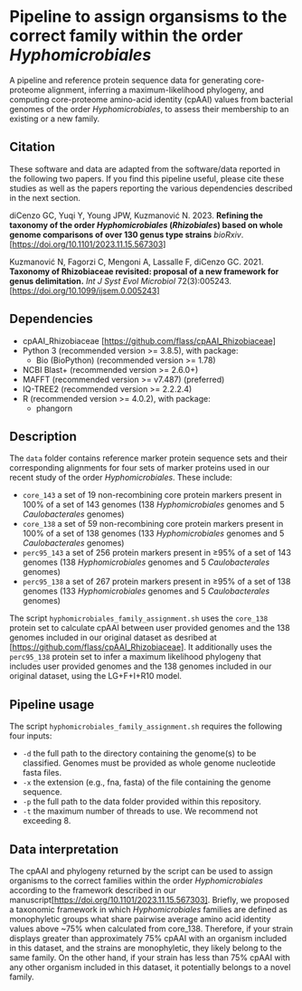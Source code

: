 # Pipeline to assign organsisms to the correct family within the order *Hyphomicrobiales*
A pipeline and reference protein sequence data for generating core-proteome alignment, inferring a maximum-likelihood phylogeny, and computing core-proteome amino-acid identity (cpAAI) values from bacterial genomes of the order *Hyphomicrobiales*, to assess their membership to an existing or a new family.

## Citation
These software and data are adapted from the software/data reported in the following two papers. If you find this pipeline useful, please cite these studies as well as the papers reporting the various dependencies described in the next section.

diCenzo GC, Yuqi Y, Young JPW, Kuzmanović N. 2023. **Refining the taxonomy of the order *Hyphomicrobiales* (*Rhizobiales*) based on whole genome comparisons of over 130 genus type strains** *bioRxiv*. [https://doi.org/10.1101/2023.11.15.567303]

Kuzmanović N, Fagorzi C, Mengoni A, Lassalle F, diCenzo GC. 2021. **Taxonomy of Rhizobiaceae revisited: proposal of a new framework for genus delimitation.** *Int J Syst Evol Microbiol* 72(3):005243.
[https://doi.org/10.1099/ijsem.0.005243]

## Dependencies
- cpAAI_Rhizobiaceae [https://github.com/flass/cpAAI_Rhizobiaceae]
- Python 3 (recommended version >= 3.8.5), with package:
	- Bio (BioPython) (recommended version >= 1.78)
- NCBI Blast+ (recommended version >= 2.6.0+)
- MAFFT (recommended version >= v7.487) (preferred)
- IQ-TREE2 (recommended version >= 2.2.2.4)
- R (recommended version >= 4.0.2), with package:
	- phangorn

## Description
The `data` folder contains reference marker protein sequence sets and their corresponding alignments for four sets of marker proteins used in our recent study of the order *Hyphomicrobiales*. These include:
- `core_143` a set of 19 non-recombining core protein markers present in 100% of a set of 143 genomes (138 *Hyphomicrobiales* genomes and 5 *Caulobacterales* genomes)
- `core_138` a set of 59 non-recombining core protein markers present in 100% of a set of 138 genomes (133 *Hyphomicrobiales* genomes and 5 *Caulobacterales* genomes)
- `perc95_143` a set of 256 protein markers present in ≥95% of a set of 143 genomes (138 *Hyphomicrobiales* genomes and 5 *Caulobacterales* genomes)
- `perc95_138` a set of 267 protein markers present in ≥95% of a set of 138 genomes (133 *Hyphomicrobiales* genomes and 5 *Caulobacterales* genomes)

The script `hyphomicrobiales_family_assignment.sh` uses the `core_138` protein set to calculate cpAAI between user provided genomes and the 138 genomes included in our original dataset as desribed at [https://github.com/flass/cpAAI_Rhizobiaceae]. It additionally uses the `perc95_138` protein set to infer a maximum likelihood phylogeny that includes user provided genomes and the 138 genomes included in our original dataset, using the LG+F+I+R10 model.

## Pipeline usage
The script `hyphomicrobiales_family_assignment.sh` requires the following four inputs:
- `-d` the full path to the directory containing the genome(s) to be classified. Genomes must be provided as whole genome nucleotide fasta files.
- `-x` the extension (e.g., fna, fasta) of the file containing the genome sequence.
- `-p` the full path to the data folder provided within this repository.
- `-t` the maximum number of threads to use. We recommend not exceeding 8. 

## Data interpretation
The cpAAI and phylogeny returned by the script can be used to assign organisms to the correct families within the order *Hyphomicrobiales* according to the framework described in our manuscript[https://doi.org/10.1101/2023.11.15.567303]. Briefly, we proposed a taxonomic framework in which *Hyphomicrobiales* families are defined as monophyletic groups what share pairwise average amino acid identity values above ~75% when calculated from core_138. Therefore, if your strain displays greater than approximately 75% cpAAI with an organism included in this dataset, and the strains are monophyletic, they likely belong to the same family. On the other hand, if your strain has less than 75% cpAAI with any other organism included in this dataset, it potentially belongs to a novel family.
